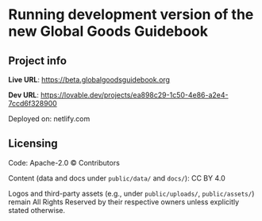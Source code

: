 # Running development version of the new Global Goods Guidebook

## Project info
**Live URL**: https://beta.globalgoodsguidebook.org

**Dev URL**: https://lovable.dev/projects/ea898c29-1c50-4e86-a2e4-7ccd6f328900

Deployed on: netlify.com



## Licensing

Code: Apache-2.0 © Contributors

Content (data and docs under `public/data/` and `docs/`): CC BY 4.0

Logos and third-party assets (e.g., under `public/uploads/`, `public/assets/`) remain All Rights Reserved by their respective owners unless explicitly stated otherwise.


